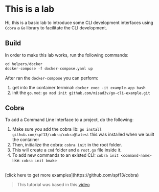 # This is a lab
Hi, this is a basic lab to introduce some CLI development interfaces using `Cobra` a `Go` library to facilitate the CLI development. 

## Build
In order to make this lab works, run the following commands:
```python
cd helpers/docker
docker-compose -f docker-compose.yaml up
```

After ran the `docker-compose` you can perform:
1. get into the container terminal: `docker exec -it example-app bash` 
2. init the `go.mod`: `go mod init github.com/misad3v/go-cli-example.git`

## Cobra
To add a Command Line Interface to a project, do the following:
1. Make sure you add the cobra lib: `go install github.com/spf13/cobra/cobra@latest` this was installed when we built the container 
2. Then, initialize the cobra: `cobra init` in the root folder.
3. This will create a `cmd` folder and a `root.go` file inside it. 
4. To add new commands to an existed CLI: `cobra init <command-name>` like: `cobra init bmake`
<br>
[click here to get more examples](https://github.com/spf13/cobra)


> This tutorial was based in this [video](https://www.youtube.com/watch?v=7Kk7Mp-ukeE&t=314&ab_channel=FullCycle)